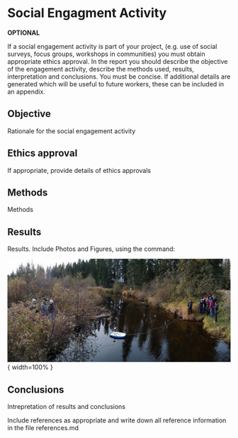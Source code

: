 ---
---

# Social Engagment Activity

**OPTIONAL**

If a social engagement activity is part of your project, (e.g. use of social surveys, focus groups, workshops in communities) you must obtain appropriate ethics approval. In the report you should describe the objective of the engagement activity, describe the methods used, results, interpretation and conclusions. You must be concise. If additional details are generated which will be useful to future workers, these can be included in an appendix.

## Objective

Rationale for the social engagement activity

## Ethics approval

If appropriate, provide details of ethics approvals

## Methods

Methods

## Results

Results. Include Photos and Figures, using the command:

![](figures/Photo01.jpg){ width=100% }

## Conclusions

Intrepretation of results and conclusions

Include references as appropriate and write down all reference information in the file references.md
